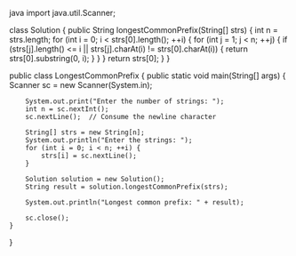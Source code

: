 java
import java.util.Scanner;

class Solution {
    public String longestCommonPrefix(String[] strs) {
        int n = strs.length;
        for (int i = 0; i < strs[0].length(); ++i) {
            for (int j = 1; j < n; ++j) {
                if (strs[j].length() <= i || strs[j].charAt(i) != strs[0].charAt(i)) {
                    return strs[0].substring(0, i);
                }
            }
        }
        return strs[0];
    }
}

public class LongestCommonPrefix {
    public static void main(String[] args) {
        Scanner sc = new Scanner(System.in);

        System.out.print("Enter the number of strings: ");
        int n = sc.nextInt();
        sc.nextLine();  // Consume the newline character

        String[] strs = new String[n];
        System.out.println("Enter the strings: ");
        for (int i = 0; i < n; ++i) {
            strs[i] = sc.nextLine();
        }

        Solution solution = new Solution();
        String result = solution.longestCommonPrefix(strs);

        System.out.println("Longest common prefix: " + result);

        sc.close();
    }
}
